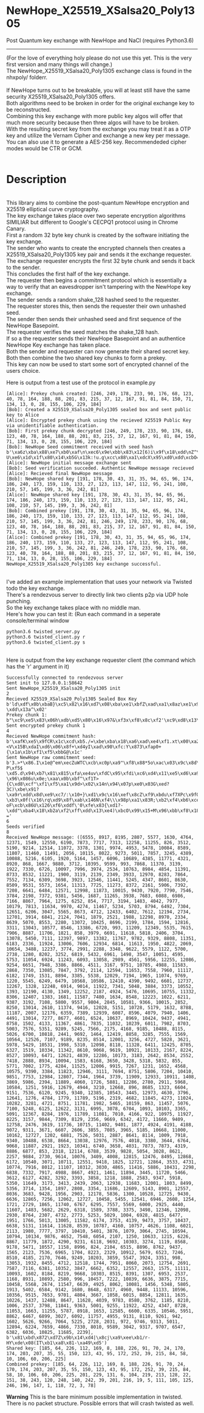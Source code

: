 # NewHope_X25519_XSalsa20_Poly1305
Post Quantum key exchange with NewHope and NaCl (requires Python3.6)
<hr>
(For the love of everything holy please do not use this yet. This is the very first version and many things will change.)<br>
The NewHope_X25519_XSalsa20_Poly1305 exchange class is found in the nhxpoly/ folderr.<br>
<br>
If NewHope turns out to be breakable, you will at least still have the same security X25519_XSalsa20_Poly1305 offers.<br>
Both algorithms need to be broken in order for the original exchange key to be reconstructed.<br>
Combining this key exchange with more public key algos will offer that much more security because then three algos will have to be broken.<br>
With the resulting secret key from the exchange you may treat it as a OTP key and utilize the Vernam Cipher and exchange a new key per message.<br>
You can also use it to generate a AES-256 key. Recommendeded cipher modes would be CTR or GCM.<br><br>

<h1>Description</h1><br>
This library aims to combine the post-quantum NewHope encryption and X25519 elliptical curve cryptography.<br>
The key exchange takes place over two seperate encryption algorithms SIMILIAR but different to Google's CECPQ1 protocol using in Chrome Canary.<br>
First a random 32 byte key chunk is created by the software initiating the key exchange.<br>
The sender who wants to create the encrypted channels then creates a X25519_XSalsa20_Poly1305 key pair and sends it the exchange requester.<br>
The exchange requester encrypts the first 32 byte chunk and sends it back to the sender.<br>
This concludes the first half of the key exchange.<br> 
The requester then begins a commitment protocol which is essentially a way to verify that an eavesdropper isn't tampering with the NewHope key exchange.<br>
The sender sends a random shake_128 hashed seed to the requester.<br>
The requester stores this, then sends the requester their own unhashed seed.<br>
The sender then sends their unhashed seed and first sequence of the NewHope Basepoint.<br>
The requester verifies the seed matches the shake_128 hash.<br>
If so a the requester sends their NewHope Basepoint and an authentice NewHope Key exchange has taken place.<br>
Both the sender and requester can now generate their shared secret key.<br>
Both then combine the two shared key chunks to form a prekey.<br>
This key can now be used to start some sort of encrypted channel of the users choice.<br> 
 
Here is output from a test use of the protocol in example.py<br>
```
[Alice]: Prekey chunk created: [246, 249, 178, 233, 90, 176, 68, 123, 40, 78, 164, 188, 88, 201, 83, 215, 37, 12, 167, 91, 81, 84, 150, 71, 134, 13, 0, 28, 155, 106, 229, 184]
[Bob]: Created a X25519_XSalsa20_Poly1305 sealed box and sent public key to Alice
[Alice]: Encrypted prekey chunk using the recieved X25519 Public Key via unidentifiable authentication.
[Bob]: First prekey chunk decrypted [246, 249, 178, 233, 90, 176, 68, 123, 40, 78, 164, 188, 88, 201, 83, 215, 37, 12, 167, 91, 81, 84, 150, 71, 134, 13, 0, 28, 155, 106, 229, 184]
[Bob]: NewHope Seed commitment received with seed hash b'\xa6z\xba\x88\xe7\xb0\xaf\n\xec6\x9e\xbb\x83\x12[6)i\x9f\x18\xdd\nZ^\xbcyG\x96  U\xe6\x1d\x1f\x80\x14\xb5G\x13k:!u.g\xcc\x88\xa1\xdcX\x95\xd0\xdd\xcbO=\xf3\xa4\xe6\x93hC\xca9t\xf5\x7f\xe4\x0f\x1d~\xe7\x93\x11xPU\xbaU\x10\r\x07\x8f\xf8H\xbct\xdb\x0f\xb0\xd0D{xg\x9b\xe4\x8e\xe0\xf5'
[Alice]: NewHope initial message exchange sent
[Bob]: Seed verification succeded. Authentic NewHope message recieved
[Alice]: Recieved final NewHope message
[Bob]: NewHope shared key [191, 178, 30, 43, 31, 35, 94, 65, 96, 174, 186, 240, 173, 159, 110, 133, 27, 123, 113, 147, 112, 95, 241, 108, 210, 57, 145, 199, 3, 36, 242, 81]
[Alice]: NewHope shared key [191, 178, 30, 43, 31, 35, 94, 65, 96, 174, 186, 240, 173, 159, 110, 133, 27, 123, 113, 147, 112, 95, 241, 108, 210, 57, 145, 199, 3, 36, 242, 81]
[Bob]: Combined prekey [191, 178, 30, 43, 31, 35, 94, 65, 96, 174, 186, 240, 173, 159, 110, 133, 27, 123, 113, 147, 112, 95, 241, 108, 210, 57, 145, 199, 3, 36, 242, 81, 246, 249, 178, 233, 90, 176, 68, 123, 40, 78, 164, 188, 88, 201, 83, 215, 37, 12, 167, 91, 81, 84, 150, 71, 134, 13, 0, 28, 155, 106, 229, 184]
[Alice]: Combined prekey [191, 178, 30, 43, 31, 35, 94, 65, 96, 174, 186, 240, 173, 159, 110, 133, 27, 123, 113, 147, 112, 95, 241, 108, 210, 57, 145, 199, 3, 36, 242, 81, 246, 249, 178, 233, 90, 176, 68, 123, 40, 78, 164, 188, 88, 201, 83, 215, 37, 12, 167, 91, 81, 84, 150, 71, 134, 13, 0, 28, 155, 106, 229, 184]
NewHope_X25519_XSalsa20_Poly1305 key exchange successful.
```
<br>
I've added an example implementation that uses your network via Twisted todo the key exchange.<br>
There's a rendezvous server to directly link two clients p2p via UDP hole punching.<br>
So the key exchange takes place with no middle man.<br>
Here's how you can test it: (Run each command in a seperate console/terminal window<br>

```
python3.6 twisted_server.py 
python3.6 twisted_client.py r
python3.6 twisted_client.py s
```

<br>
Here is output from the key exchange requester client (the command which has the 'r' argument in it)

```
Successfully connected to rendezvous server
Sent init to 127.0.0.1:58642
Sent NewHope_X25519_XSalsa20_Poly1305 init
2
Recieved X25519_XSalsa20_Poly1305 Sealed Box Key b'ld\xdf\x0b\xbaB}\xc5\x82\x16\xd7\x08\xba\xe1\xbfZ\xad\xa1\x8az\xe1\x94\x95\xcbB\xfb \xdd\x13a^\x02'
Prekey chunk 1: b"\xc9\xe5\x83\x06h\xdb\xd5\x80\x16\x97&\xf3x\xf8\x8c\xf2'\xc9\xd8\x13\x05oi}\xf6\xc4\x93\x01vH\x03N"
Sent encrypted prekey chunk 1
4
Recieved NewHope commitment hash: b'\xafK\xe5\x9fCR\x1c\xcd\xb5./=\xbe\xba\x18\xa6\xad\xe4\xf1.xt\x00\xa2\xd9\x84]\xadS\x1d\r\xaa\xde+\xf7y\xca[S\xc0\xbc\xd5\x99\xd1\r\xed\xab\xb1\xfa\xa9\xaf\x06@\xf5\x8dA\xfc\x84\x98M\xf7/E\xd2(\xf5;<V\x15B\xdaI\xd6\x06\x8f+\xd4yI\xad\x90\xfc:Y\x873\xfap0+{\x1a\x1b\xf1\xf5\xbbG@\x1c'
Sent NewHope raw commitment seed: b'3.>*\x86.I\x1e@^em\xecZuWTC\xcb\xc0p\xa9"\xf8\x88*5o\xac\x03\x9c\x8d\xd3NPG;"\x18Bl~\xe8\x1f\xd7W\xff\xb6\x08\xcb\x9b\x87tZ\xc0\x89[n]F\x1b\xb8\xe1\xe91\\\x05\xb7\x11\x8e\x0c/\x9d\xe0U\nR\x19\xc6\xfaQ\xde\x9bV\x9d\x04\xdd\xdd+\xf1\xa4\x99l\x85*@T/\xb4K\xa1\xb6#\x11*m\xa5\xcc\x84zS\xdai\xf4\x93\xfbo&\xdc\xbc\xd8\x90\x854+E\xa9\x17:$\x94\xe7\x82\xa8SI\xe0o7\x13\x80\x0c1\xb8\xfa\xd1\x88J\xe3\xb7R\xd2\xcev\x97\xbe\x8a\xcc^K\xac\'A\x86s\x8c\xc2q\x14\xedA8\x85\xf4\x9d+\x02\xf3\xfa\x89\xf8\xbf\xfbk\xa1\xe6\x16\xbd\xdeJDp\x15X\xb9\xab\xe1\x03\xbc\xc6\x96\x0f\xc2\x8c\xbc\xa8t\xc1\t\x83\x186\t`\xc8! P\xf5$ \xd5.d\x94\xb7\x81\x815\xfa\xe4uv\xfdC\x95\xfdi\xc6\xd4\x11\xe5\xd6\xa9^\x10\x92\x08\x80\xc7\xd5\x03\xa3<2\xe4\xa8\xdd\xa4GA7>D\xd9\x94\xe8\xb5]B^ \x96\x086u\x0e;\xaa\x0b\xbf^\xf1T>{C\xd8\xcf"\xf1\xf5\xa1\x9d>\x02\x14n\x94\x07p\xe0\x03G\xed?3C)\xbe\x91?\xa9r\xdd\x8d\xe9\xc7/:\x10+}\xd1\x9c\x16\xef\x8cZ\xf9\xbdu\xf7XPc\x9fO=CPdry\x9b,D\xe6\x16x\x97\x06\xfcd\xce(H\x8d\xf3\x91\x85\xe9\xe5\x9d\xdd\x89\xc7\x9d\xe5a\x98\x15 \xb3\x0f(\x16\rq\xd9\x8f\xab\x146N\xf4\\\x98p\xa1\x83R;\xb2\xf4\xb6\xce\xac\x836\x10\xd0O\x97^U`\xbb\x86>OoS\xa3/\xb4\xf0Qy-oF\xcb\x86U\x126\xf6\xddf\'0\xfe\x83{\xd1?-\xdd"\xba4\x18\xb2a\xf2\xff\xdd\x13\xe4)\xbcO\x99\x15+M\x96\xbb\xf8\x18\xa3\xe5M\xa1\xfcx#\x99\x1e\xbf9\xf5k\xbe\xfd\x95\xc7fV\xe6\xd4\xf6\xb7\xc9\x8b\x130\x98\xc9\xdd\x9d\xec*b\xf1)s\xef\x02Z\x04\xf9]"V\x1e#\xce\xe8\xf0\xfdo\x9a\xd0\x0e\xc6^\xe2\x02#y6\xb0d\x13c\xea\xde\xcaA ='
6
Seeds verified
8
Received NewHope message: ([6555, 8917, 8195, 2807, 5577, 1630, 4764, 12371, 1549, 12550, 6190, 7873, 7717, 7313, 12258, 11255, 826, 3512, 5190, 9214, 12514, 11072, 3378, 1301, 9974, 4953, 5478, 10084, 8589, 11807, 11460, 11491, 2056, 10115, 8022, 9273, 5011, 7857, 3245, 4389, 10088, 5216, 6105, 1920, 5164, 1457, 6096, 10689, 4385, 11771, 4321, 8920, 868, 1667, 9880, 3712, 10395, 9599, 993, 7868, 11370, 3139, 1922, 7330, 6726, 10097, 7996, 3974, 2534, 10763, 8984, 4854, 11391, 8733, 8532, 11221, 1900, 3119, 2139, 2349, 3933, 12970, 8283, 7864, 7552, 7134, 6309, 3698, 3923, 12546, 11441, 5245, 4347, 8601, 8630, 8509, 9531, 5573, 1654, 11313, 7725, 11273, 8372, 2161, 5906, 7392, 7208, 6641, 6484, 12571, 12998, 11873, 10015, 9430, 7920, 7790, 7546, 3784, 2198, 7372, 9381, 5456, 1687, 11265, 3938, 7683, 6088, 6986, 7166, 8867, 7964, 1275, 6252, 854, 7717, 3194, 1483, 4042, 7977, 10179, 7813, 11634, 9970, 4274, 11467, 5234, 5703, 8794, 6492, 7304, 12651, 6206, 3047, 5565, 8673, 4712, 12433, 6402, 7612, 12194, 2734, 12701, 3914, 6841, 2124, 7041, 1879, 2521, 1988, 12298, 8970, 2334, 8639, 5070, 8553, 2280, 13072, 10425, 8696, 2199, 1784, 1594, 12816, 3311, 13043, 10577, 8546, 13386, 6720, 993, 11209, 12349, 5535, 7615, 7906, 8887, 11706, 1821, 858, 3979, 6691, 11618, 5818, 2406, 3704, 13078, 5450, 7111, 12397, 9897, 13382, 11767, 9782, 9329, 8808, 11351, 6183, 2336, 11924, 13006, 7606, 12934, 6814, 11613, 1950, 4822, 2069, 10654, 3488, 12237, 3774, 2991, 2288, 3348, 9622, 5579, 1122, 5700, 2738, 1280, 8202, 3252, 6819, 5432, 6961, 1498, 3547, 10051, 4595, 5753, 11054, 6924, 11243, 6093, 13058, 2989, 4561, 5956, 12255, 12086, 9254, 6651, 7948, 3386, 8866, 4511, 3167, 9751, 10785, 4988, 11583, 2868, 7350, 13085, 7847, 3792, 2114, 12594, 11653, 7558, 7960, 11117, 6182, 1749, 1531, 8894, 3385, 5538, 12029, 7194, 1965, 11074, 9769, 1220, 5545, 6249, 6479, 10568, 10586, 12410, 4390, 9492, 6601, 12737, 12267, 1328, 12248, 6914, 9014, 11922, 7341, 5048, 3884, 3373, 10552, 1393, 12190, 4130, 1349, 12252, 2187, 4924, 5476, 10695, 10755, 11332, 8306, 12407, 1383, 1681, 11587, 7480, 1634, 8548, 12223, 1022, 6211, 9387, 3192, 7108, 5800, 9557, 9804, 2845, 10581, 9366, 10015, 2852, 8250, 13014, 2610, 11374, 9416, 12028, 5151, 10728, 5179, 1632, 8788, 11187, 2007, 12176, 6359, 7389, 12939, 6087, 8596, 4079, 7940, 1406, 4491, 13014, 7277, 8677, 4601, 6524, 10637, 8969, 10424, 9437, 4941, 8758, 1502, 4133, 11367, 4861, 7835, 11032, 10239, 6011, 7982, 8703, 5003, 7576, 5351, 9289, 5245, 7566, 2175, 4168, 9185, 10488, 8115, 5026, 6700, 10818, 2441, 9692, 1464, 12419, 8858, 3285, 7555, 1569, 10564, 12526, 7107, 9189, 8235, 8514, 12001, 3256, 4727, 5828, 3621, 5978, 5429, 10531, 1998, 5310, 12098, 8118, 11328, 6411, 12425, 8705, 6327, 1519, 10334, 11342, 8610, 9068, 9619, 10921, 10133, 2167, 8224, 8527, 10093, 6471, 12621, 4839, 12286, 10173, 3183, 2642, 8534, 2552, 7418, 2888, 8934, 10094, 1583, 6168, 3650, 3428, 5318, 5832, 855, 5771, 7002, 1775, 4284, 11525, 12006, 9915, 7267, 1231, 1652, 4568, 10575, 9390, 3384, 11823, 12946, 3111, 7694, 8751, 5806, 7204, 10410, 9851, 7753, 12984, 12807, 7344, 1964, 3739, 11909, 12933, 10911, 1408, 3869, 5986, 2394, 11889, 4060, 1726, 5881, 12286, 2780, 2911, 5968, 10584, 1251, 5916, 12679, 4944, 3210, 12668, 896, 8685, 1323, 6604, 9151, 7536, 6120, 9245, 9340, 12385, 10543, 3445, 12973, 4630, 3796, 12641, 1276, 4784, 1779, 11789, 5196, 2319, 4682, 11845, 4273, 11024, 10282, 3281, 4721, 8751, 11781, 1982, 5465, 10159, 863, 11457, 5076, 7100, 5248, 6125, 12622, 3131, 6995, 3078, 6704, 1093, 10103, 3365, 5091, 12367, 8284, 1976, 11789, 11081, 7010, 4166, 922, 10975, 11927, 8225, 3157, 9844, 7309, 8129, 2356, 9669, 6342, 4172, 11660, 9409, 12758, 2476, 3619, 11736, 10715, 11402, 9401, 1877, 4924, 4191, 4188, 9072, 9311, 3671, 6607, 2606, 3855, 7085, 3965, 5185, 10668, 11000, 10162, 12727, 1202, 6881, 7526, 5031, 2887, 8641, 8114, 1009, 7918, 9340, 10488, 6538, 8664, 13038, 12976, 7576, 4018, 3380, 3644, 6764, 9068, 11887, 2921, 1923, 10341, 6740, 3658, 4031, 7873, 7873, 4319, 8886, 6877, 853, 2318, 12114, 6788, 3539, 9828, 5054, 3028, 8621, 2257, 9884, 2730, 9614, 10076, 3409, 4008, 12815, 12476, 8495, 12868, 6172, 10540, 3071, 10711, 12551, 9418, 1825, 12721, 12864, 3533, 4731, 10774, 7916, 8012, 11107, 10312, 3030, 4865, 11416, 5886, 10431, 2298, 6838, 7332, 7917, 4988, 8667, 4921, 1461, 11894, 3445, 11720, 5466, 3612, 6127, 4282, 3292, 3393, 3858, 1218, 1888, 2583, 9347, 5918, 5350, 11649, 3173, 3413, 2439, 2063, 12938, 11683, 12001, 1803, 8499, 5356, 3714, 1354, 1897, 2808, 3354, 11686, 12609, 5143, 8901, 12557, 8036, 3683, 9428, 1956, 2903, 12178, 5836, 1300, 10528, 12725, 9430, 6636, 12865, 7256, 12062, 12727, 10458, 5455, 12541, 6946, 2608, 1254, 1721, 2729, 1865, 11740, 6767, 6295, 7557, 5569, 6000, 2925, 4440, 11607, 1483, 5682, 2629, 6318, 1589, 3788, 3375, 3498, 12346, 12098, 2930, 8764, 2307, 4732, 2773, 5253, 5029, 1004, 6928, 4815, 6477, 1951, 1766, 5013, 13005, 11582, 6174, 3753, 4139, 9473, 3757, 10437, 6638, 5131, 11614, 11628, 8539, 10787, 4160, 10757, 4626, 1108, 6021, 2113, 1980, 7777, 3797, 10410, 5401, 3876, 1079, 3064, 2745, 10594, 10794, 10134, 9876, 4652, 7548, 6054, 2107, 1250, 10633, 1215, 6226, 8867, 11779, 1872, 4290, 9231, 6118, 9692, 10303, 3274, 1119, 8568, 9178, 5471, 10557, 1158, 8996, 824, 2104, 6515, 8896, 8762, 9437, 1565, 2123, 7536, 6965, 1704, 8223, 2329, 10912, 5679, 6523, 7246, 8510, 4185, 2170, 7646, 9249, 10203, 3859, 5547, 3924, 3351, 998, 13053, 1932, 8455, 4712, 12518, 1744, 7951, 8060, 2073, 12754, 2691, 7587, 7116, 6381, 10352, 3847, 6662, 6352, 12557, 2663, 1575, 11111, 10093, 1602, 8184, 8219, 9668, 10303, 8515, 8391, 1307, 6953, 2537, 1168, 8931, 10893, 2580, 996, 10457, 7222, 10839, 6636, 3875, 7715, 10458, 5568, 2674, 11547, 6639, 4925, 8062, 10081, 1456, 5348, 5805, 1913, 5402, 6584, 9142, 1680, 8648, 6317, 4960, 9448, 11133, 10596, 10356, 9515, 7653, 9701, 4804, 3667, 1058, 6015, 8854, 12811, 1635, 10226, 1437, 12488, 8647, 11628, 4039, 9783, 8580, 3762, 1185, 8210, 1006, 2537, 3798, 11841, 9363, 5001, 9255, 11922, 4252, 4347, 8728, 11053, 1663, 11255, 5787, 8918, 1653, 12585, 6600, 6335, 10546, 5951, 8862, 6467, 6899, 3027, 6092, 11757, 4955, 9131, 8110, 9261, 942, 1602, 5626, 9266, 7064, 5225, 2728, 2031, 972, 9746, 9313, 5011, 12894, 6224, 7659, 4866, 7330, 8010, 9589, 3042, 9317, 9707, 6547, 6382, 6036, 10825, 11685, 2239], b'\x81\xbd\x872\xd7Z\x9b\x14\xd4|\x8cj\xa9\xee\xb1/r-HY\xde\x08(IT\xb1\xa8\x81-\xa49\xd5')
Shared key: [185, 64, 226, 112, 169, 8, 188, 226, 91, 70, 24, 170, 174, 203, 207, 35, 55, 150, 123, 43, 95, 172, 252, 39, 215, 84, 58, 10, 106, 60, 206, 225]
Combined prekey: [185, 64, 226, 112, 169, 8, 188, 226, 91, 70, 24, 170, 174, 203, 207, 35, 55, 150, 123, 43, 95, 172, 252, 39, 215, 84, 58, 10, 106, 60, 206, 225, 201, 229, 131, 6, 104, 219, 213, 128, 22, 151, 38, 243, 120, 248, 140, 242, 39, 201, 216, 19, 5, 111, 105, 125, 246, 196, 147, 1, 118, 72, 3, 78]

```

<b>Warning</b>
This is the bare minimum possible implementation in twisted. There is no packet structure. Possible errors that will crash twisted as well.<br>
